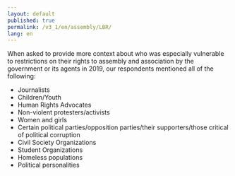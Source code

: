 ```yaml
---
layout: default
published: true
permalink: /v3_1/en/assembly/LBR/
lang: en
---
```

When asked to provide more context about who was especially vulnerable to restrictions on their rights to assembly and association by the government or its agents in 2019, our respondents mentioned all of the following: 

- Journalists 
- Children/Youth 
- Human Rights Advocates 
- Non-violent protesters/activists 
- Women and girls 
- Certain political parties/opposition parties/their supporters/those critical of political corruption 
- Civil Society Organizations 
- Student Organizations 
- Homeless populations 
- Political personalities
 
